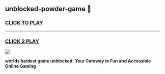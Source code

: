 
## unblocked-powder-game 👋
<h3>
<a href="https://premium.freeplayer.one?title=unblocked-powder-game&ref=14F">CLICK TO PLAY</a></h3>
<hr>

<h3>
<a href="https://premium.freeplayer.one?title=unblocked-powder-game&ref=14F">CLICK 2 PLAY</a>
  
</h3>

<a href="https://premium.freeplayer.one?title=unblocked-powder-game&ref=12F/"><img src="https://clearcache.store/games.png"></a>


**worlds hardest game unblocked: Your Gateway to Fun and Accessible Online Gaming**
